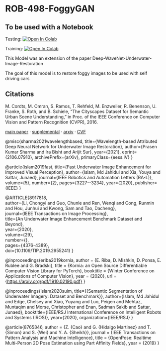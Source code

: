# ROB-498-FoggyGAN

## To be used with a Notebook

Testing: [![Open In Colab](https://colab.research.google.com/assets/colab-badge.svg)](https://colab.research.google.com/drive/10SaXf-RU5M3X20gxdT8FU9bMSQfnAzeE#scrollTo=GBOb1zRbII-Z)

Training: [![Open In Colab](https://colab.research.google.com/assets/colab-badge.svg)]([https://colab.research.google.com/drive/10SaXf-RU5M3X20gxdT8FU9bMSQfnAzeE#scrollTo=GBOb1zRbII-Z](https://colab.research.google.com/drive/169w6pYdfSgdUkYB5ZpmBqAoOgFLwkwfM#scrollTo=FkOpJC5-pL92))

This Model was an extension of the paper Deep-WaveNet-Underwater-Image-Restoration

The goal of this model is to restore foggy images to be used with self driving cars

## Citations
M. Cordts, M. Omran, S. Ramos, T. Rehfeld, M. Enzweiler, R. Benenson, U. Franke, S. Roth, and B. Schiele, “The Cityscapes Dataset for Semantic Urban Scene Understanding,” in Proc. of the IEEE Conference on Computer Vision and Pattern Recognition (CVPR), 2016.

[main paper](https://www.cityscapes-dataset.com/wordpress/wp-content/papercite-data/pdf/cordts2016cityscapes.pdf) · [supplemental](https://www.cityscapes-dataset.com/wordpress/wp-content/papercite-data/pdf/cordts2016cityscapes-supplemental.pdf) · [arxiv](http://arxiv.org/abs/1604.01685) · [CVF](http://www.cv-foundation.org/openaccess/content_cvpr_2016/html/Cordts_The_Cityscapes_Dataset_CVPR_2016_paper.html)

@misc{sharma2021wavelengthbased, title={Wavelength-based Attributed Deep
Neural Network for Underwater Image Restoration}, author={Prasen Kumar
Sharma and Ira Bisht and Arijit Sur}, year={2021}, eprint={2106.07910},
archivePrefix={arXiv}, primaryClass={eess.IV} }

@article{islam2019fast, title={Fast Underwater Image Enhancement for
Improved Visual Perception}, author={Islam, Md Jahidul and Xia, Youya
and Sattar, Junaed}, journal={IEEE Robotics and Automation Letters
(RA-L)}, volume={5}, number={2}, pages={3227--3234}, year={2020},
publisher={IEEE} }

@ARTICLE{8917818,\
author={Li, Chongyi and Guo, Chunle and Ren, Wenqi and Cong, Runmin and
Hou, Junhui and Kwong, Sam and Tao, Dacheng},\
journal={IEEE Transactions on Image Processing},\
title={An Underwater Image Enhancement Benchmark Dataset and Beyond},\
year={2020},\
volume={29},\
number={},\
pages={4376-4389},\
doi={10.1109/TIP.2019.2955241} }

@inproceedings{eriba2019kornia, author = {E. Riba, D. Mishkin, D. Ponsa,
E. Rublee and G. Bradski}, title = {Kornia: an Open Source
Differentiable Computer Vision Library for PyTorch}, booktitle = {Winter
Conference on Applications of Computer Vision}, year = {2020}, url =
{https://arxiv.org/pdf/1910.02190.pdf} }

@inproceedings{islam2020suim, title={{Semantic Segmentation of
Underwater Imagery: Dataset and Benchmark}}, author={Islam, Md Jahidul
and Edge, Chelsey and Xiao, Yuyang and Luo, Peigen and Mehtaz, Muntaqim
and Morse, Christopher and Enan, Sadman Sakib and Sattar, Junaed},
booktitle={IEEE/RSJ International Conference on Intelligent Robots and
Systems (IROS)}, year={2020}, organization={IEEE/RSJ} }

@article{8765346, author = {Z. {Cao} and G. {Hidalgo Martinez} and T.
{Simon} and S. {Wei} and Y. A. {Sheikh}}, journal = {IEEE Transactions
on Pattern Analysis and Machine Intelligence}, title = {OpenPose:
Realtime Multi-Person 2D Pose Estimation using Part Affinity Fields},
year = {2019} }
